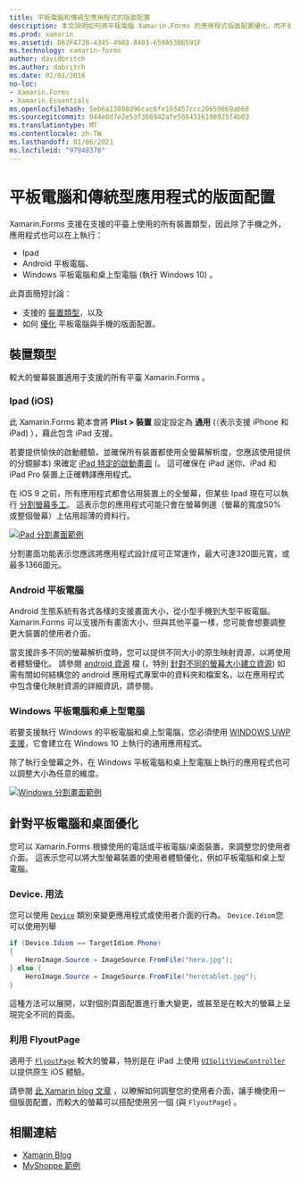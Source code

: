 ```yaml
---
title: 平板電腦和傳統型應用程式的版面配置
description: 本文說明如何將平板電腦 Xamarin.Forms 的應用程式版面配置優化，而不是行動電話。
ms.prod: xamarin
ms.assetid: D62F472B-4345-4983-8403-659A538B591F
ms.technology: xamarin-forms
author: davidbritch
ms.author: dabritch
ms.date: 02/01/2016
no-loc:
- Xamarin.Forms
- Xamarin.Essentials
ms.openlocfilehash: 5eb6a13888d96cac6fe193457ccc20659869ab68
ms.sourcegitcommit: 044e8d7e2e53f366942afe5084316198925f4b03
ms.translationtype: MT
ms.contentlocale: zh-TW
ms.lasthandoff: 01/06/2021
ms.locfileid: "97940378"
---
```

# <a name="layout-for-tablet-and-desktop-apps"></a>平板電腦和傳統型應用程式的版面配置

Xamarin.Forms 支援在支援的平臺上使用的所有裝置類型，因此除了手機之外，應用程式也可以在上執行：

- Ipad
- Android 平板電腦、
- Windows 平板電腦和桌上型電腦 (執行 Windows 10) 。

此頁面簡短討論：

- 支援的 [裝置類型](#device-types)，以及
- 如何 [優化](#optimize-for-tablet-and-desktop) 平板電腦與手機的版面配置。

## <a name="device-types"></a>裝置類型

較大的螢幕裝置適用于支援的所有平臺 Xamarin.Forms 。

### <a name="ipads-ios"></a>Ipad (iOS) 

此 Xamarin.Forms 範本會將 **Plist > 裝置** 設定設定為 **通用** (（表示支援 iPhone 和 iPad) ），藉此包含 iPad 支援。

若要提供愉快的啟動體驗，並確保所有裝置都使用全螢幕解析度，您應該使用提供的分鏡腳本) 來確定 [iPad 特定的啟動畫面](~/ios/app-fundamentals/images-icons/launch-screens.md) (。 這可確保在 iPad 迷你、iPad 和 iPad Pro 裝置上正確轉譯應用程式。

在 iOS 9 之前，所有應用程式都會佔用裝置上的全螢幕，但某些 Ipad 現在可以執行 [分割螢幕多工](~/ios/platform/multitasking.md)。
這表示您的應用程式可能只會在螢幕側邊（螢幕的寬度50% 或整個螢幕）上佔用超薄的資料行。

[![iPad 分割畫面範例](tablet-images/ipad-sml.png)](tablet-images/ipad.png#lightbox "iPad 分割畫面範例")

分割畫面功能表示您應該將應用程式設計成可正常運作，最大可達320圖元寬，或最多1366圖元。

### <a name="android-tablets"></a>Android 平板電腦

Android 生態系統有各式各樣的支援畫面大小，從小型手機到大型平板電腦。 Xamarin.Forms 可以支援所有畫面大小，但與其他平臺一樣，您可能會想要調整更大裝置的使用者介面。

當支援許多不同的螢幕解析度時，您可以提供不同大小的原生映射資源，以將使用者體驗優化。
請參閱 [android 資源](~/android/app-fundamentals/resources-in-android/index.md) 檔 (，特別 [針對不同的螢幕大小建立資源](~/android/app-fundamentals/resources-in-android/resources-for-varying-screens.md)) 如需有關如何結構您的 android 應用程式專案中的資料夾和檔案名，以在應用程式中包含優化映射資源的詳細資訊，請參閱。

### <a name="windows-tablets-and-desktops"></a>Windows 平板電腦和桌上型電腦

若要支援執行 Windows 的平板電腦和桌上型電腦，您必須使用 [WINDOWS UWP 支援](~/xamarin-forms/platform/windows/installation/index.md)，它會建立在 Windows 10 上執行的通用應用程式。

除了執行全螢幕之外，在 Windows 平板電腦和桌上型電腦上執行的應用程式也可以調整大小為任意的維度。

[![Windows 分割畫面範例](tablet-images/splitscreen-sml.png)](tablet-images/splitscreen.png#lightbox "Windows 分割畫面範例")

## <a name="optimize-for-tablet-and-desktop"></a>針對平板電腦和桌面優化

您可以 Xamarin.Forms 根據使用的電話或平板電腦/桌面裝置，來調整您的使用者介面。 這表示您可以將大型螢幕裝置的使用者體驗優化，例如平板電腦和桌上型電腦。

### <a name="deviceidiom"></a>Device. 用法

您可以使用 [`Device`](~/xamarin-forms/platform/device.md) 類別來變更應用程式或使用者介面的行為。 `Device.Idiom`您可以使用列舉

```csharp
if (Device.Idiom == TargetIdiom.Phone)
{
    HeroImage.Source = ImageSource.FromFile("hero.jpg");
} else {
    HeroImage.Source = ImageSource.FromFile("herotablet.jpg");
}
```

這種方法可以展開，以對個別頁面配置進行重大變更，或甚至是在較大的螢幕上呈現完全不同的頁面。

### <a name="leverage-flyoutpage"></a>利用 FlyoutPage

適用于 [`FlyoutPage`](xref:Xamarin.Forms.FlyoutPage) 較大的螢幕，特別是在 iPad 上使用 [`UISplitViewController`](xref:UIKit.UISplitViewController) 以提供原生 iOS 體驗。

請參閱 [此 Xamarin blog 文章](https://devblogs.microsoft.com/xamarin/bringing-xamarin-forms-apps-to-tablets/) ，以瞭解如何調整您的使用者介面，讓手機使用一個版面配置，而較大的螢幕可以搭配使用另一個 (與 `FlyoutPage`) 。

## <a name="related-links"></a>相關連結

- [Xamarin Blog](https://devblogs.microsoft.com/xamarin/bringing-xamarin-forms-apps-to-tablets/)
- [MyShoppe 範例](https://github.com/jamesmontemagno/myshoppe)
